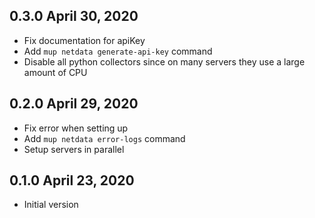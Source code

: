 ## 0.3.0 April 30, 2020

- Fix documentation for apiKey
- Add `mup netdata generate-api-key` command
- Disable all python collectors since on many servers they use a large amount of CPU

## 0.2.0 April 29, 2020

- Fix error when setting up
- Add `mup netdata error-logs` command
- Setup servers in parallel

## 0.1.0 April 23, 2020

- Initial version
